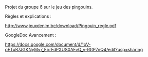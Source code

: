Projet du groupe 6 sur le jeu des pingouins.

Règles et explications :

http://www.jeuxdenim.be/download/Pingouin_regle.pdf

GoogleDoc Avancement :

https://docs.google.com/document/d/1oV-oETuB7JGKNyMv7_FirrFdPXUS0AEvQ_v-RGP7nQ4/edit?usp=sharing